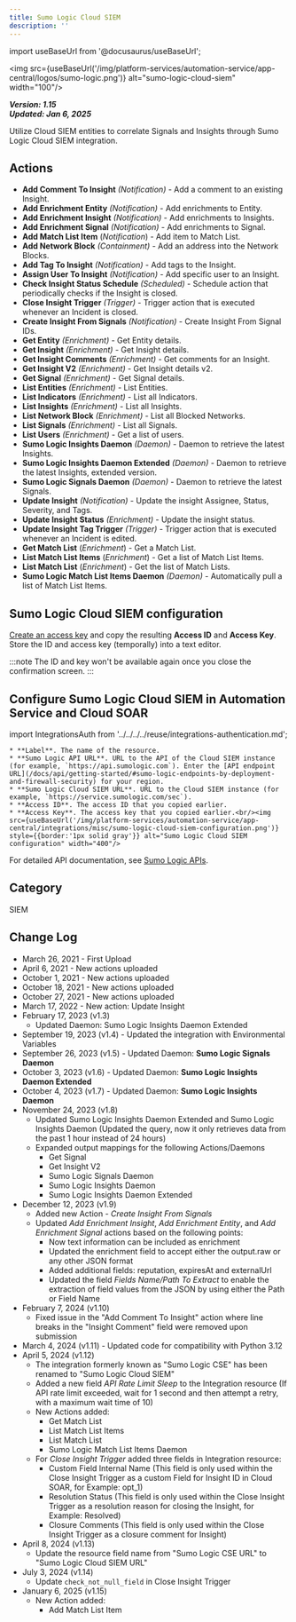 ```yaml
---
title: Sumo Logic Cloud SIEM
description: ''
---
```


import useBaseUrl from '@docusaurus/useBaseUrl';

<img src={useBaseUrl('/img/platform-services/automation-service/app-central/logos/sumo-logic.png')} alt="sumo-logic-cloud-siem" width="100"/>

***Version: 1.15  
Updated: Jan 6, 2025***

Utilize Cloud SIEM entities to correlate Signals and Insights through Sumo Logic Cloud SIEM integration.

## Actions

* **Add Comment To Insight** *(Notification)* - Add a comment to an existing Insight.
* **Add Enrichment Entity** *(Notification)* - Add enrichments to Entity.
* **Add Enrichment Insight** *(Notification)* - Add enrichments to Insights.
* **Add Enrichment Signal** *(Notification)* - Add enrichments to Signal.
* **Add Match List Item** (*Notification*) - Add item to Match List.
* **Add Network Block** *(Containment)* - Add an address into the Network Blocks.
* **Add Tag To Insight** *(Notification)* - Add tags to the Insight.
* **Assign User To Insight** *(Notification)* - Add specific user to an Insight.
* **Check Insight Status Schedule** *(Scheduled)* - Schedule action that periodically checks if the Insight is closed.
* **Close Insight Trigger** *(Trigger)* - Trigger action that is executed whenever an Incident is closed.
* **Create Insight From Signals** *(Notification)* - Create Insight From Signal IDs.
* **Get Entity** *(Enrichment)* - Get Entity details.
* **Get Insight** *(Enrichment)* - Get Insight details.
* **Get Insight Comments** *(Enrichment)* - Get comments for an Insight.
* **Get Insight V2** *(Enrichment)* - Get Insight details v2.
* **Get Signal** *(Enrichment)* - Get Signal details.
* **List Entities** *(Enrichment)* - List Entities.
* **List Indicators** *(Enrichment)* - List all Indicators.
* **List Insights** *(Enrichment)* - List all Insights.
* **List Network Block** *(Enrichment)* - List all Blocked Networks.
* **List Signals** *(Enrichment)* - List all Signals.
* **List Users** *(Enrichment)* - Get a list of users.
* **Sumo Logic Insights Daemon** *(Daemon)* - Daemon to retrieve the latest Insights.
* **Sumo Logic Insights Daemon Extended** *(Daemon)* - Daemon to retrieve the latest Insights, extended version.
* **Sumo Logic Signals Daemon** *(Daemon)* - Daemon to retrieve the latest Signals.
* **Update Insight** *(Notification)* - Update the insight Assignee, Status, Severity, and Tags.
* **Update Insight Status** *(Enrichment)* - Update the insight status.
* **Update Insight Tag Trigger** *(Trigger)* - Trigger action that is executed whenever an Incident is edited.
* **Get Match List** (*Enrichment*) - Get a Match List.
* **List Match List Items** (*Enrichment*) - Get a list of Match List Items.
* **List Match List** (*Enrichment*) - Get the list of Match Lists.
* **Sumo Logic Match List Items Daemon** *(Daemon)* - Automatically pull a list of Match List Items.

## Sumo Logic Cloud SIEM configuration

[Create an access key](/docs/manage/security/access-keys/#create-an-access-key) and copy the resulting **Access ID** and **Access Key**. Store the ID and access key (temporally) into a text editor.

:::note
The ID and key won't be available again once you close the confirmation screen.
:::

## Configure Sumo Logic Cloud SIEM in Automation Service and Cloud SOAR

import IntegrationsAuth from '../../../../reuse/integrations-authentication.md';

<IntegrationsAuth/>

    * **Label**. The name of the resource.
    * **Sumo Logic API URL**. URL to the API of the Cloud SIEM instance (for example, `https://api.sumologic.com`). Enter the [API endpoint URL](/docs/api/getting-started/#sumo-logic-endpoints-by-deployment-and-firewall-security) for your region.
    * **Sumo Logic Cloud SIEM URL**. URL to the Cloud SIEM instance (for example, `https://service.sumologic.com/sec`).
    * **Access ID**. The access ID that you copied earlier.
    * **Access Key**. The access key that you copied earlier.<br/><img src={useBaseUrl('/img/platform-services/automation-service/app-central/integrations/misc/sumo-logic-cloud-siem-configuration.png')} style={{border:'1px solid gray'}} alt="Sumo Logic Cloud SIEM configuration" width="400"/>

For detailed API documentation, see [Sumo Logic APIs](/docs/api/).

## Category

SIEM

## Change Log

* March 26, 2021 - First Upload
* April 6, 2021 - New actions uploaded
* October 1, 2021 - New actions uploaded
* October 18, 2021 - New actions uploaded
* October 27, 2021 - New actions uploaded
* March 17, 2022 - New action: Update Insight
* February 17, 2023 (v1.3)
    * Updated Daemon: Sumo Logic Insights Daemon Extended
* September 19, 2023 (v1.4) - Updated the integration with Environmental Variables
* September 26, 2023 (v1.5) - Updated Daemon: **Sumo Logic Signals Daemon**
* October 3, 2023 (v1.6) - Updated Daemon: **Sumo Logic Insights Daemon Extended**
* October 4, 2023 (v1.7) - Updated Daemon: **Sumo Logic Insights Daemon**
* November 24, 2023 (v1.8)
    * Updated Sumo Logic Insights Daemon Extended and Sumo Logic Insights Daemon (Updated the query, now it only retrieves data from the past 1 hour instead of 24 hours)
    * Expanded output mappings for the following Actions/Daemons
        - Get Signal
        - Get Insight V2
        - Sumo Logic Signals Daemon
        - Sumo Logic Insights Daemon
        - Sumo Logic Insights Daemon Extended
* December 12, 2023 (v1.9)
    * Added new Action - *Create Insight From Signals*
    * Updated *Add Enrichment Insight*, *Add Enrichment Entity*, and *Add Enrichment Signal* actions based on the following points:
        - Now text information can be included as enrichment
        - Updated the enrichment field to accept either the output.raw or any other JSON format
        - Added additional fields: reputation, expiresAt and externalUrl
        - Updated the field *Fields Name/Path To Extract* to enable the extraction of field values from the JSON by using either the Path or Field Name
* February 7, 2024 (v1.10)
    * Fixed issue in the "Add Comment To Insight" action where line breaks in the "Insight Comment" field were removed upon submission
* March 4, 2024 (v1.11) - Updated code for compatibility with Python 3.12
* April 5, 2024 (v1.12)
    + The integration formerly known as "Sumo Logic CSE" has been renamed to "Sumo Logic Cloud SIEM"
    + Added a new field *API Rate Limit Sleep* to the Integration resource (If API rate limit exceeded, wait for 1 second and then attempt a retry, with a maximum wait time of 10)
    * New Actions added:
        - Get Match List
        - List Match List Items
        - List Match List
        - Sumo Logic Match List Items Daemon
    * For *Close Insight Trigger* added three fields in Integration resource:
        - Custom Field Internal Name (This field is only used within the Close Insight Trigger as a custom Field for Insight ID in Cloud SOAR, for Example: opt_1)
        - Resolution Status (This field is only used within the Close Insight Trigger as a resolution reason for closing the Insight, for Example: Resolved)
        - Closure Comments (This field is only used within the Close Insight Trigger as a closure comment for Insight)
* April 8, 2024 (v1.13)
  * Update the resource field name from "Sumo Logic CSE URL" to "Sumo Logic Cloud SIEM URL"
* July 3, 2024 (v1.14)
  * Update `check_not_null_field` in Close Insight Trigger
* January 6, 2025 (v1.15)
  * New Action added:
    - Add Match List Item
